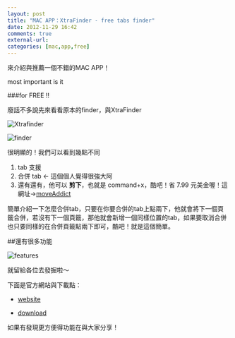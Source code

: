 ```yaml
---
layout: post
title: "MAC APP：XtraFinder - free tabs finder"
date: 2012-11-29 16:42
comments: true
external-url: 
categories: [mac,app,free]
---
```

來介紹與推薦一個不錯的MAC APP！

most important is it

###for FREE !!



廢話不多說先來看看原本的finder，與XtraFinder

![Xtrafinder](https://lh4.googleusercontent.com/-8dcqlVP0Zec/ULgEhBOHftI/AAAAAAAALWs/m-_X8WmqOWU/s640/Xtrafinder.jpg)

![finder](https://lh6.googleusercontent.com/-jBUV6yVtmn8/ULgEgNVpQgI/AAAAAAAALWI/Z5Y_YMoZfoE/s640/finder.jpg)



很明顯的！我們可以看到幾點不同

1. tab 支援
2. 合併 tab <- 這個個人覺得很強大阿
3. 還有還有，他可以 __剪下__，也就是 command+x，酷吧！省 7.99 元美金喔！這網址->[moveAddict](https://itunes.apple.com/us/app/moveaddict/id404213171?ls=1&mt=12)

簡單介紹一下怎麼合併tab，只要在你要合併的tab上點兩下，他就會將下一個頁籤合併，若沒有下一個頁籤，那他就會新增一個同樣位置的tab，如果要取消合併也只要同樣的在合併頁籤點兩下即可，酷吧！就是這個簡單。


##還有很多功能

![features](https://lh5.googleusercontent.com/-CgPk2ukwPZY/ULgHDjbSK-I/AAAAAAAALWg/MuSlUgU0swk/s512/Xtrafinder%2520features.jpg)


就留給各位去發掘啦～

下面是官方網站與下載點：

* [website](http://www.trankynam.com/xtrafinder/)

* [download](http://www.trankynam.com/xtrafinder/downloads/XtraFinder.dmg)


如果有發現更方便得功能在與大家分享！
